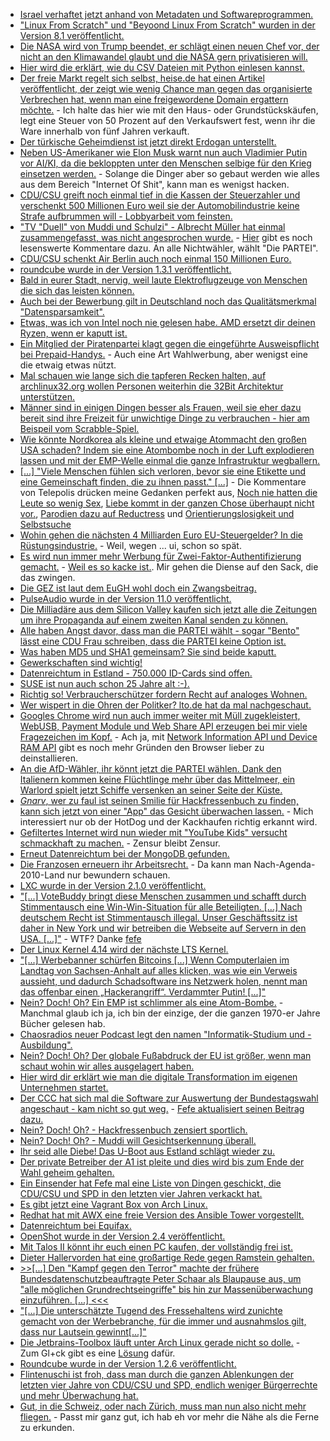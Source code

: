 * [Israel verhaftet jetzt anhand von Metadaten und Softwareprogrammen.](https://www.heise.de/newsticker/meldung/Predictive-Policing-Falsches-Facebook-Posting-fuehrt-in-Israel-oft-zu-Haft-3820526.html)
* ["Linux From Scratch" und "Beyoond Linux From Scratch" wurden in der Version 8.1 veröffentlicht.](https://www.pro-linux.de/news/1/25111/linux-selbstbauanleitungen-lfs-und-blfs-auf-version-81-aktualisiert.html)
* [Die NASA wird von Trump beendet, er schlägt einen neuen Chef vor, der nicht an den Klimawandel glaubt und die NASA gern privatisieren will.](https://www.heise.de/newsticker/meldung/Trump-schlaegt-neuen-NASA-Chef-vor-Kritik-an-Wahl-eines-Politikers-3820863.html)
* [Hier wird die erklärt, wie du CSV Dateien mit Python einlesen kannst.](https://opensource.com/article/17/9/messy-sensor-data)
* [Der freie Markt regelt sich selbst, heise.de hat einen Artikel veröffentlicht, der zeigt wie wenig Chance man gegen das organisierte Verbrechen hat, wenn man eine freigewordene Domain ergattern möchte.](https://www.heise.de/newsticker/meldung/Drop-Catch-Teures-Wettrennen-um-abgelaufene-Domains-3820754.html) - Ich halte das hier wie mit den Haus- oder Grundstückskäufen, legt eine Steuer von 50 Prozent auf den Verkaufswert fest, wenn ihr die Ware innerhalb von fünf Jahren verkauft.
* [Der türkische Geheimdienst ist jetzt direkt Erdogan unterstellt.](https://www.heise.de/tp/features/Tuerkischer-Geheimdienst-MIT-steht-nun-unter-Erdogans-Kontrolle-3821274.html)
* [Neben US-Amerikaner wie Elon Musk warnt nun auch Vladimier Putin vor AI/KI, da die bekloppten unter den Menschen selbige für den Krieg einsetzen werden.](https://www.heise.de/newsticker/meldung/Putin-Wer-bei-KI-in-Fuehrung-geht-wird-die-Welt-beherrschen-3821332.html) - Solange die Dinger aber so gebaut werden wie alles aus dem Bereich "Internet Of Shit", kann man es wenigst hacken.
* [CDU/CSU greift noch einmal tief in die Kassen der Steuerzahler und verschenkt 500 Millionen Euro weil sie der Automobilindustrie keine Strafe aufbrummen will - Lobbyarbeit vom feinsten.](https://www.heise.de/newsticker/meldung/500-Millionen-Euro-zusaetzlich-fuer-saubere-Luft-in-Staedten-3821480.html)
* ["TV "Duell" von Muddi und Schulzi" - Albrecht Müller hat einmal zusammengefasst, was nicht angesprochen wurde.](http://www.nachdenkseiten.de/?p=39914) - [Hier](http://www.nachdenkseiten.de/?p=39922) gibt es noch lesenswerte Kommentare dazu. An alle Nichtwähler, wählt "Die PARTEI".
* [CDU/CSU schenkt Air Berlin auch noch einmal 150 Millionen Euro.](https://www.lto.de/recht/kanzleien-unternehmen/k/air-berlin-europaeische-kommission-deutschland-kredit-wettbewerb-genehmigung/)
* [roundcube wurde in der Version 1.3.1 veröffentlicht.](https://roundcube.net/news/2017/09/04/update-1.3.1-released)
* [Bald in eurer Stadt, nervig, weil laute Elektroflugzeuge von Menschen die sich das leisten können.](https://www.heise.de/newsticker/meldung/Lilium-Entwickler-von-Elektroflugzeugen-bekommt-Millionen-von-Investoren-3822038.html)
* [Auch bei der Bewerbung gilt in Deutschland noch das Qualitätsmerkmal "Datensparsamkeit".](https://www.lto.de/recht/job-karriere/j/recruiting-bewerber-fragen-verwertung-unzulaessig-datenschutz)
* [Etwas, was ich von Intel noch nie gelesen habe. AMD ersetzt dir deinen Ryzen, wenn er kaputt ist.](https://www.golem.de/news/performance-marginality-amd-ersetzt-fehlerhafte-ryzen-7-prozessoren-1709-129873.html)
* [Ein Mitglied der Piratenpartei klagt gegen die eingeführte Ausweispflicht bei Prepaid-Handys.](https://www.heise.de/newsticker/meldung/Verfassungsbeschwerde-Pirat-klagt-gegen-Ausweispflicht-fuer-Prepaid-Handys-3821851.html) - Auch eine Art Wahlwerbung, aber wenigst eine die etwaig etwas nützt.
* [Mal schauen wie lange sich die tapferen Recken halten, auf archlinux32.org wollen Personen weiterhin die 32Bit Architektur unterstützen.](https://archlinux32.org/)
* [Männer sind in einigen Dingen besser als Frauen, weil sie eher dazu bereit sind ihre Freizeit für unwichtige Dinge zu verbrauchen - hier am Beispeil vom Scrabble-Spiel.](https://blog.fefe.de/?ts=a75317fb)
* [Wie könnte Nordkorea als kleine und etwaige Atommacht den großen USA schaden? Indem sie eine Atombombe noch in der Luft explodieren lassen und mit der EMP-Welle einmal die ganze Infrastruktur wegballern.](https://blog.fefe.de/?ts=a75303a9)
* [[...] "Viele Menschen fühlen sich verloren, bevor sie eine Etikette und eine Gemeinschaft finden, die zu ihnen passt." [...]](https://www.heise.de/tp/features/Sind-wir-nicht-alle-ein-bisschen-queer-3813180.html) - Die Kommentare von Telepolis drücken meine Gedanken perfekt aus, [Noch nie hatten die Leute so wenig Sex](https://www.heise.de/forum/Telepolis/Kommentare/Sind-wir-nicht-alle-ein-bisschen-queer/Noch-nie-hatten-die-Leute-so-wenig-Sex/posting-30989533/show/), [Liebe kommt in der ganzen Chose überhaupt nicht vor.](https://www.heise.de/forum/Telepolis/Kommentare/Sind-wir-nicht-alle-ein-bisschen-queer/Liebe-kommt-in-der/posting-30988158/show/), [Parodien dazu auf Reductress](https://www.heise.de/forum/Telepolis/Kommentare/Sind-wir-nicht-alle-ein-bisschen-queer/Parodien-dazu-auf-Reductress/posting-30987883/show/) und [Orientierungslosigkeit und Selbstsuche](https://www.heise.de/forum/Telepolis/Kommentare/Sind-wir-nicht-alle-ein-bisschen-queer/Orientierungslosigkeit-und-Selbstsuche/posting-30985504/show/)
* [Wohin gehen die nächsten 4 Milliarden Euro EU-Steuergelder? In die Rüstungsindustrie.](https://www.heise.de/newsticker/meldung/Sicherheitsindustrieller-Komplex-Buergerrechtler-warnen-vor-militarisiertem-Panopticon-in-der-EU-3822102.html) - Weil, wegen ... ui, schon so spät.
* [Es wird nun immer mehr Werbung für Zwei-Faktor-Authentifizierung gemacht.](https://www.heise.de/newsticker/meldung/Neue-Initiative-Jetzt-starke-Authentifizierung-nutzen-3822390.html) - [Weil es so kacke ist.](https://www.heise.de/forum/heise-online/News-Kommentare/Neue-Initiative-Jetzt-starke-Authentifizierung-nutzen/Die-Welt-ist-nicht-reif-fuer-2FA/posting-30987674/show/). Mir gehen die Diense auf den Sack, die das zwingen.
* [Die GEZ ist laut dem EuGH wohl doch ein Zwangsbeitrag.](https://www.lto.de/recht/nachrichten/n/lg-tuebingen-5t246-17-rundfunkbeitrag-europarecht-zulaessigkeit-vorlage-eugh/)
* [PulseAudio wurde in der Version 11.0 veröffentlicht.](https://www.freedesktop.org/wiki/Software/PulseAudio/Notes/11.0/)
* [Die Milliadäre aus dem Silicon Valley kaufen sich jetzt alle die Zeitungen um ihre Propaganda auf einem zweiten Kanal senden zu können.](https://blog.fefe.de/?ts=a750bc78)
* [Alle haben Angst davor, dass man die PARTEI wählt - sogar "Bento" lässt eine CDU Frau schreiben, dass die PARTEI keine Option ist.](https://blog.fefe.de/?ts=a750b95d)
* [Was haben MD5 und SHA1 gemeinsam? Sie sind beide kaputt.](https://www.heise.de/security/meldung/Finger-weg-von-SHA-1-320-Millionen-Passwoerter-geknackt-3822005.html)
* [Gewerkschaften sind wichtig!](https://blog.fefe.de/?ts=a750b420)
* [Datenreichtum in Estland - 750.000 ID-Cards sind offen.](https://www.heise.de/newsticker/meldung/Estland-Sicherheitsluecke-in-fast-750-000-ID-Cards-3822597.html)
* [SUSE ist nun auch schon 25 Jahre alt :-).](https://www.heise.de/ix/meldung/SUSE-Ein-Vierteljahrhundert-im-Zeichen-des-Chamaeleons-3822237.html)
* [Richtig so! Verbraucherschützer fordern Recht auf analoges Wohnen.](https://www.heise.de/newsticker/meldung/Smart-Home-Verbraucherschuetzer-fordern-Recht-auf-analoges-Wohnen-3822563.html)
* [Wer wispert in die Ohren der Politker? lto.de hat da mal nachgeschaut.](https://www.lto.de/recht/nachrichten/n/studie-lobbyismus-gesetzgebung-ministerien-einfluss-verbaende/)
* [Googles Chrome wird nun auch immer weiter mit Müll zugekleistert, WebUSB, Payment Module und Web Share API erzeugen bei mir viele Fragezeichen im Kopf.](http://www.phoronix.com/scan.php?page=news_item&px=Chrome-61-Released) - Ach ja, mit [Network Information API und Device RAM API](https://www.pro-linux.de/news/1/25119/chrome-61-ver%C3%B6ffentlicht.html) gibt es noch mehr Gründen den Browser lieber zu deinstallieren.
* [An die AfD-Wähler, ihr könnt jetzt die PARTEI wählen. Dank den Italienern kommen keine Flüchtlinge mehr über das Mittelmeer, ein Warlord spielt jetzt Schiffe versenken an seiner Seite der Küste.](https://blog.fefe.de/?ts=a751fc65)
* [*Gnarv*, wer zu faul ist seinen Smilie für Hackfressenbuch zu finden, kann sich jetzt von einer "App" das Gesicht überwachen lassen.](https://www.heise.de/newsticker/meldung/Emojis-ganz-automatisch-Polygram-erkennt-Reaktionen-und-macht-daraus-Emojis-3822223.html) - Mich interessiert nur ob der HotDog und der Kackhaufen richtig erkannt wird.
* [Gefiltertes Internet wird nun wieder mit "YouTube Kids" versucht schmackhaft zu machen.](https://www.heise.de/newsticker/meldung/YouTube-Kids-Video-App-fuer-Kinder-startet-in-Deutschland-3822951.html) - Zensur bleibt Zensur.
* [Erneut Datenreichtum bei der MongoDB gefunden.](https://www.heise.de/security/meldung/Hacker-Angriffe-auf-MongoDB-treffen-fast-27-000-Datenbanken-3822955.html)
* [Die Franzosen erneuern ihr Arbeitsrecht.](https://www.lto.de/recht/kanzleien-unternehmen/k/reform-arbeitsrecht-frankreich-die-umwaelzung-deutschland-wirtschaft/) - Da kann man Nach-Agenda-2010-Land nur bewundern schauen.
* [LXC wurde in der Version 2.1.0 veröffentlicht.](https://linuxcontainers.org/lxc/news/)
* ["[...] VoteBuddy bringt diese Menschen zusammen und schafft durch Stimmentausch eine Win-Win-Situation für alle Beteiligten. [...] Nach deutschem Recht ist Stimmentausch illegal. Unser Geschäftssitz ist daher in New York und wir betreiben die Webseite auf Servern in den USA. [...]"](https://www.votebuddy.de/fragen) - WTF? Danke [fefe](https://blog.fefe.de/?ts=a74ed1e4)
* [Der Linux Kernel 4.14 wird der nächste LTS Kernel.](http://kroah.com/log/blog/2017/09/06/4-dot-14-equals-equals-this-years-lts-kernel/)
* ["[...] Werbebanner schürfen Bitcoins [...] Wenn Computerlaien im Landtag von Sachsen-Anhalt auf alles klicken, was wie ein Verweis aussieht, und dadurch Schadsoftware ins Netzwerk holen, nennt man das offenbar einen „Hackerangriff“. Verdammter Putin! [...]"](https://tuxproject.de/blog/2017/09/liegengebliebenes-vom-6-september-2017/)
* [Nein? Doch! Oh? Ein EMP ist schlimmer als eine Atom-Bombe.](https://blog.fefe.de/?ts=a74f490d) - Manchmal glaub ich ja, ich bin der einzige, der die ganzen 1970-er Jahre Bücher gelesen hab.
* [Chaosradios neuer Podcast legt den namen "Informatik-Studium und -Ausbildung".](http://chaosradio.ccc.de/cr238.html)
* [Nein? Doch! Oh? Der globale Fußabdruck der EU ist größer, wenn man schaut wohin wir alles ausgelagert haben.](http://www.sonnenseite.com/de/umwelt/massive-auslagerungen-erhoehen-europas-globalen-fussabdruck.html)
* [Hier wird dir erklärt wie man die digitale Transformation im eigenen Unternehmen startet.](https://opensource.com/open-organization/17/9/digital-transformation-people-3)
* [Der CCC hat sich mal die Software zur Auswertung der Bundestagswahl angeschaut - kam nicht so gut weg.](http://www.ccc.de/de/updates/2017/pc-wahl) - [Fefe aktualisiert seinen Beitrag dazu.](https://blog.fefe.de/?ts=a74ff991)
* [Nein? Doch! Oh? - Hackfressenbuch zensiert sportlich.](http://npr.news.eulu.info/2017/09/07/zensur-auf-facebook-schon-auf-hoechstem-level-angelangt/?pk_campaign=feed&pk_kwd=zensur-auf-facebook-schon-auf-hoechstem-level-angelangt)
* [Nein? Doch! Oh? - Muddi will Gesichtserkennung überall.](https://www.golem.de/news/videoueberwachung-merkel-erwartet-gesichtserkennung-an-allen-bahnhoefen-1709-129942.html)
* [Ihr seid alle Diebe! Das U-Boot aus Estland schlägt wieder zu.](https://blog.fefe.de/?ts=a74fba41)
* [Der private Betreiber der A1 ist pleite und dies wird bis zum Ende der Wahl geheim gehalten.](https://www.jungewelt.de/artikel/317589.alle-beteiligten-haben-dichtgehalten.html)
* [Ein Einsender hat Fefe mal eine Liste von Dingen geschickt, die CDU/CSU und SPD in den letzten vier Jahren verkackt hat.](https://blog.fefe.de/?ts=a74f4089)
* [Es gibt jetzt eine Vagrant Box von Arch Linux.](https://bbs.archlinux.org/viewtopic.php?id=229798)
* [Redhat hat mit AWX eine freie Version des Ansible Tower vorgestellt.](https://www.pro-linux.de/news/1/25132/awx-freies-projekt-zu-ansible-tower.html)
* [Datenreichtum bei Equifax.](https://blog.fefe.de/?ts=a74cbb83)
* [OpenShot wurde in der Version 2.4 veröffentlicht.](https://www.pro-linux.de/news/1/25129/video-editor-openshot-24-freigegeben.html)
* [Mit Talos II könnt ihr euch einen PC kaufen, der vollständig frei ist.](https://www.fsf.org/blogs/licensing/support-the-talos-ii-a-candidate-for-respects-your-freedom-certification-by-pre-ordering-by-september-15)
* [Dieter Hallervorden hat eine großartige Rede gegen Ramstein gehalten.](https://weltnetz.tv/video/1293-dieter-hallervorden-stopp-ramstein)
* [>>[...] Den "Kampf gegen den Terror" machte der frühere Bundesdatenschutzbeauftragte Peter Schaar als Blaupause aus, um "alle möglichen Grundrechtseingriffe" bis hin zur Massenüberwachung einzuführen. [...] <<<](https://www.heise.de/newsticker/meldung/Demo-Freiheit-4-0-Wir-sind-ganz-nah-dran-an-Orwell-3825887.html)
* ["[...] Die unterschätzte Tugend des Fressehaltens wird zunichte gemacht von der Werbebranche, für die immer und ausnahmslos gilt, dass nur Lautsein gewinnt[...]"](https://tuxproject.de/blog/2017/09/die-welt-ist-zu-laut/)
* [Die Jetbrains-Toolbox läuft unter Arch Linux gerade nicht so dolle.](https://youtrack.jetbrains.com/issue/ALL-1947) - Zum Gl+ck gibt es eine [Lösung](https://aur.archlinux.org/packages/jetbrains-toolbox/#news) dafür.
* [Roundcube wurde in der Version 1.2.6 veröffentlicht.](https://roundcube.net/news/2017/09/10/update-1.2.6-released)
* [Flintenuschi ist froh, dass man durch die ganzen Ablenkungen der letzten vier Jahre von CDU/CSU und SPD, endlich weniger Bürgerrechte und mehr Überwachung hat.](https://www.heise.de/newsticker/meldung/Von-der-Leyen-Grosse-Fortschritte-bei-Cyber-Sicherheit-3825984.html)
* [Gut, in die Schweiz, oder nach Zürich, muss man nun also nicht mehr fliegen.](https://www.heise.de/newsticker/meldung/Einfuehrung-biometrischer-Kontrollen-am-Flughafen-Zuerich-3825967.html) - Passt mir ganz gut, ich hab eh vor mehr die Nähe als die Ferne zu erkunden.

